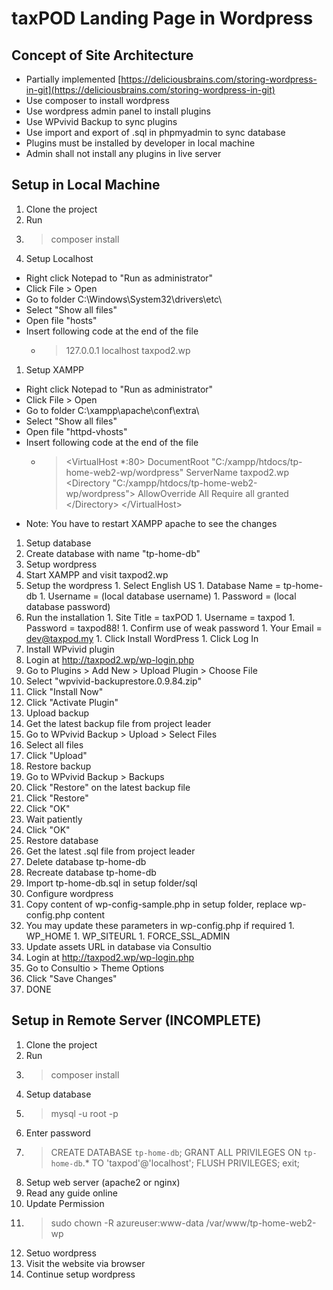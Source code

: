 # taxPOD Landing Page in Wordpress
## Concept of Site Architecture
- Partially implemented [https://deliciousbrains.com/storing-wordpress-in-git](https://deliciousbrains.com/storing-wordpress-in-git)
- Use composer to install wordpress
- Use wordpress admin panel to install plugins
- Use WPvivid Backup to sync plugins
- Use import and export of .sql in phpmyadmin to sync database
- Plugins must be installed by developer in local machine
- Admin shall not install any plugins in live server

## Setup in Local Machine
1. Clone the project
1. Run
  1. > composer install
1. Setup Localhost
  - Right click Notepad to "Run as administrator"
  - Click File > Open
  - Go to folder C:\Windows\System32\drivers\etc\
  - Select "Show all files"
  - Open file "hosts"
  - Insert following code at the end of the file
    - > 127.0.0.1 localhost taxpod2.wp 
1. Setup XAMPP
  - Right click Notepad to "Run as administrator"
  - Click File > Open
  - Go to folder C:\xampp\apache\conf\extra\
  - Select "Show all files"
  - Open file "httpd-vhosts"
  - Insert following code at the end of the file
    - > \<VirtualHost *:80>
    DocumentRoot "C:/xampp/htdocs/tp-home-web2-wp/wordpress"
    ServerName taxpod2.wp
        \<Directory "C:/xampp/htdocs/tp-home-web2-wp/wordpress">
            AllowOverride All
            Require all granted
        \</Directory>
\</VirtualHost> 
  - Note: You have to restart XAMPP apache to see the changes
1. Setup database
  1. Create database with name "tp-home-db"
1. Setup wordpress
  1. Start XAMPP and visit taxpod2.wp
  1. Setup the wordpress
    1. Select English US
    1. Database Name = tp-home-db
    1. Username = (local database username)
    1. Password = (local database password)
  1. Run the installation
    1. Site Title = taxPOD
    1. Username = taxpod
    1. Password = taxpod88!
    1. Confirm use of weak password
    1. Your Email = dev@taxpod.my
    1. Click Install WordPress
    1. Click Log In
1. Install WPvivid plugin
  1. Login at http://taxpod2.wp/wp-login.php
  1. Go to Plugins > Add New > Upload Plugin > Choose File
  1. Select "wpvivid-backuprestore.0.9.84.zip"
  1. Click "Install Now"
  1. Click "Activate Plugin"
1. Upload backup
  1. Get the latest backup file from project leader
  1. Go to WPvivid Backup > Upload > Select Files
  1. Select all files
  1. Click "Upload"
1. Restore backup
  1. Go to WPvivid Backup > Backups
  1. Click "Restore" on the latest backup file
  1. Click "Restore"
  1. Click "OK"
  1. Wait patiently
  1. Click "OK"
1. Restore database
  1. Get the latest .sql file from project leader
  1. Delete database tp-home-db
  1. Recreate database tp-home-db
  1. Import tp-home-db.sql in setup folder/sql
1. Configure wordpress
  1. Copy content of wp-config-sample.php in setup folder, replace wp-config.php content 
  1. You may update these parameters in wp-config.php if required
    1. WP_HOME
    1. WP_SITEURL
    1. FORCE_SSL_ADMIN
1. Update assets URL in database via Consultio
  1. Login at http://taxpod2.wp/wp-login.php
  1. Go to Consultio > Theme Options
  1. Click "Save Changes"
1. DONE

## Setup in Remote Server (INCOMPLETE)
1. Clone the project
1. Run
  1. > composer install
1. Setup database
  1. > mysql -u root -p
  1. Enter password
  1. > CREATE DATABASE `tp-home-db`;
GRANT ALL PRIVILEGES ON `tp-home-db`.* TO 'taxpod'@'localhost';
FLUSH PRIVILEGES;
exit;
1. Setup web server (apache2 or nginx)
  1. Read any guide online
1. Update Permission
  1. > sudo chown -R azureuser:www-data /var/www/tp-home-web2-wp
1. Setuo wordpress
  1. Visit the website via browser
  1. Continue setup wordpress